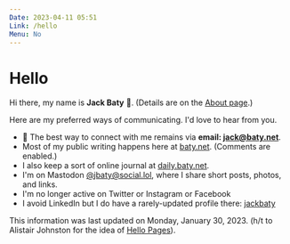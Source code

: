 ```yaml
---
Date: 2023-04-11 05:51
Link: /hello
Menu: No
---
```


# Hello


Hi there, my name is **Jack Baty** 👋. (Details are on the [About page](https://baty.net/about).)

Here are my preferred ways of communicating. I'd love to hear from you.

* 💌 The best way to connect with me remains via **email: <a href="mailto:jack@baty.net">jack@baty.net</a>**.
* Most of my public writing happens here at <a href="https://baty.net">baty.net</a>. (Comments are enabled.)
* I also keep a sort of online journal at <a href="https://daily.baty.net/">daily.baty.net</a>.
* I'm on Mastodon <a rel="me" href="https://social.lol/@jbaty">@jbaty@social.lol</a>, where I share short posts, photos, and links.
* I'm no longer active on Twitter or Instagram or Facebook
* I avoid LinkedIn but I do have a rarely-updated profile there: <a href="https://www.linkedin.com/in/jackbaty/">jackbaty</a>

This information was last updated on Monday, January 30, 2023. (h/t to Alistair Johnston for the idea of <a href="https://alastairjohnston.com/introducing-hello-pages/">Hello Pages</a>).
